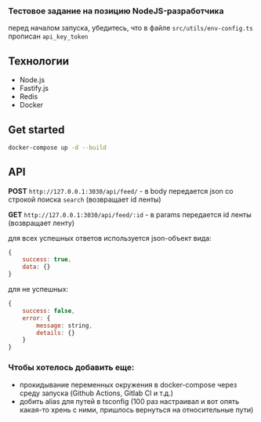 ### Тестовое задание на позицию NodeJS-разработчика

перед началом запуска, убедитесь, что в файле `src/utils/env-config.ts` прописан `api_key_token`

## Технологии

* Node.js
* Fastify.js
* Redis
* Docker

## Get started

```bash
docker-compose up -d --build
```

## API

**POST** `http://127.0.0.1:3030/api/feed/` - в body передается json со строкой поиска `search` (возвращает id ленты)

**GET** `http://127.0.0.1:3030/api/feed/:id` - в params передается id ленты (возвращает ленту)

для всех успешных ответов используется json-объект вида:

```js
{
    success: true,
    data: {}
}
```

для не успешных:

```js
{
    success: false,
    error: {
        message: string,
        details: {}
    }
}
```

### Чтобы хотелось добавить еще:

* прокидывание переменных окружения в docker-compose через среду запуска (Github Actions, Gitlab CI и т.д.)
* добить alias для путей в tsconfig (100 раз настраивал и вот опять какая-то хрень с ними, пришлось вернуться на относительные пути)